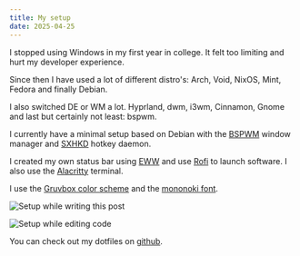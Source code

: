 ```yaml
---
title: My setup
date: 2025-04-25
---
```


I stopped using Windows in my first year in college. It felt too limiting and hurt my developer experience.

Since then I have used a lot of different distro's: Arch, Void, NixOS, Mint, Fedora and finally Debian.

I also switched DE or WM a lot. Hyprland, dwm, i3wm, Cinnamon, Gnome and last but certainly not least: bspwm.

I currently have a minimal setup based on Debian with the [BSPWM](https://github.com/baskerville/bspwm) window manager and [SXHKD](https://github.com/baskerville/sxhkd) hotkey daemon.

I created my own status bar using [EWW](https://github.com/elkowar/eww) and use [Rofi](https://github.com/davatorium/rofi) to launch software. I also use the [Alacritty](https://github.com/alacritty/alacritty) terminal.

I use the [Gruvbox color scheme](https://github.com/morhetz/gruvbox) and the [mononoki font](https://madmalik.github.io/mononoki).

![Setup while writing this post](/images/posts/my-setup/post.webp)

![Setup while editing code](/images/posts/my-setup/code.webp)

You can check out my dotfiles on [github](https://github.com/niceduckdev/dotfiles).
